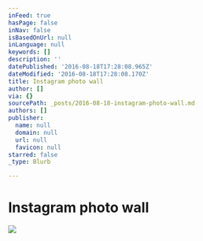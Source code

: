 ```yaml
---
inFeed: true
hasPage: false
inNav: false
isBasedOnUrl: null
inLanguage: null
keywords: []
description: ''
datePublished: '2016-08-18T17:28:08.965Z'
dateModified: '2016-08-18T17:28:08.170Z'
title: Instagram photo wall
author: []
via: {}
sourcePath: _posts/2016-08-18-instagram-photo-wall.md
authors: []
publisher:
  name: null
  domain: null
  url: null
  favicon: null
starred: false
_type: Blurb

---
```

# Instagram photo wall
![](https://the-grid-user-content.s3-us-west-2.amazonaws.com/e9aa9747-bbb5-4724-9e09-afc10fd0d89c.jpg)